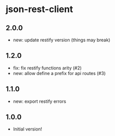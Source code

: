 # json-rest-client

## 2.0.0

- new: update restify version (things may break)

## 1.2.0

- fix: fix restify functions arity (#2)
- new: allow define a prefix for api routes (#3)

## 1.1.0

- new: export restify errors

## 1.0.0

- Initial version!
